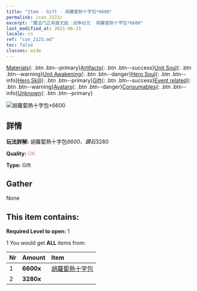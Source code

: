 ```yaml
---
title: "Item - Gift - 胡蘿蔔熱十字包*6600"
permalink: /con_2123/
excerpt: "魔法门之英雄无敌：战争纪元  胡蘿蔔熱十字包*6600"
last_modified_at: 2021-06-15
locale: cn
ref: "con_2123.md"
toc: false
classes: wide
---
```

 [Materials](/ItemsCN/){: .btn .btn--primary}[Artifacts](/ItemsCN/Artifacts/){: .btn .btn--success}[Unit Soul](/ItemsCN/UnitSoul/){: .btn .btn--warning}[Unit Awakening](/ItemsCN/UnitAwakening/){: .btn .btn--danger}[Hero Soul](/ItemsCN/HeroSoul/){: .btn .btn--info}[Hero Skill](/ItemsCN/HeroSkill/){: .btn .btn--primary}[Gift](/ItemsCN/Gift/){: .btn .btn--success}[Event related](/ItemsCN/Events/){: .btn .btn--warning}[Avatars](/ItemsCN/Avatars/){: .btn .btn--danger}[Consumables](/ItemsCN/Consumables/){: .btn .btn--info}[Unknown](/ItemsCN/Unknown/){: .btn .btn--primary}

 ![胡蘿蔔熱十字包*6600](/images/t/i_907590.png)

## 詳情
 **玩法詳解:** 胡蘿蔔熱十字包*6600、鑽石*3280

 **Quality:** <span style="color: #DA70D6">OK</span>

 **Type:** Gift

## Gather

  None

## This item contains:

 **Required Level to open:** 1

 1 You would get **ALL** items  from:

  | Nr | Amount |     Item    |
  |:---|:-------|:------------|
  | 1 |  **6600x** | [胡蘿蔔熱十字包](/cn/Items/con_2119/) |  | 
  | 2 |  **3280x** | <i class="fas fa-gem"/> |  | 
